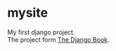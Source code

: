 mysite
====================

My first django project.  
The project form [The Django Book](http://djangobook.py3k.cn/2.0/).
